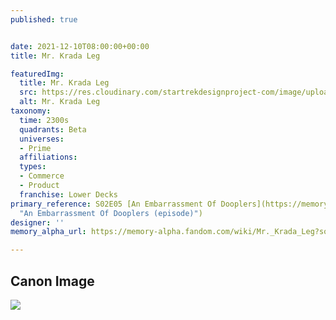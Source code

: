 ```yaml
---
published: true


date: 2021-12-10T08:00:00+00:00
title: Mr. Krada Leg

featuredImg:
  title: Mr. Krada Leg
  src: https://res.cloudinary.com/startrekdesignproject-com/image/upload/v1639178914/Mr-Krada-Leg.png
  alt: Mr. Krada Leg
taxonomy:
  time: 2300s
  quadrants: Beta
  universes:
  - Prime
  affiliations:
  types:
  - Commerce
  - Product
  franchise: Lower Decks
primary_reference: S02E05 [An Embarrassment Of Dooplers](https://memory-alpha.fandom.com/wiki/An_Embarrassment_Of_Dooplers_(episode)
  "An Embarrassment Of Dooplers (episode)")
designer: ''
memory_alpha_url: https://memory-alpha.fandom.com/wiki/Mr._Krada_Leg?so=search

---
```

## Canon Image

![](https://res.cloudinary.com/startrekdesignproject-com/image/upload/v1639178915/Mr-Krada-Leg-LDS-2x5-1.jpg)